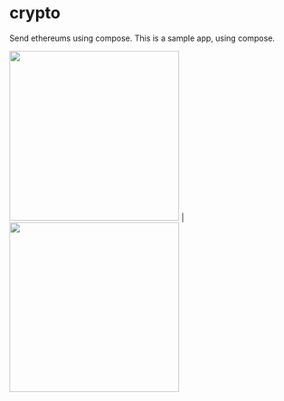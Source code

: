 # crypto
Send ethereums using compose. This is a sample app, using compose. 

<img src="https://github-production-user-asset-6210df.s3.amazonaws.com/5519152/276542147-7c0d6a35-ee03-4dcd-8777-9a2f1b4c3741.png" width="300" />  |  <img src="https://github.com/zinzem/crypto/assets/5519152/5666f479-4edb-4ab2-80e0-212c103d0c96" width="300" />


